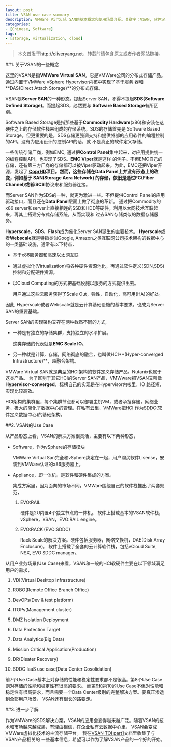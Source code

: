 ```yaml
---
layout: post
title: VSAN use case summary
description: VMWare Virtual SAN的基本概念和使用场景介绍。关键字：VSAN, 软件定义存储，Hyperscale，虚拟化，软件定义数据中心。
categories:
- [Chinese, Software]
tags:
- [storage, virtualization, cloud]
---
```


>本文首发于<http://oliveryang.net>，转载时请包含原文或者作者网站链接。

##1. 关于VSAN的一些概念

这里的VSAN是指**VMWare Virtual SAN**。它是VMWare公司的分布式存储产品。通过内置于VMWare vSphere Hypervisor内核中实现了基于服务
器和**DAS(Direct Attach Storage)**的分布式存储。

VSAN是**Server SAN**的一种形态。提起Server SAN，不得不提起**SDS(Software Defined Storage)**。而提起SDS，必然要与
**Software Based Storage**有所区别。

Software Based Storage是指那些基于**Commodity Hardware**(x86)和安装在这硬件之上的存储软件栈来组成的存储系统。SDS的存储首先是
Software Based Storage。但更重要的是，SDS存储更强调支持和提供外部的应用软件的编程控制的API。没有为应用设计的控制API的话，就
不是真正的软件定义存储。

一些传统存储厂商，例如EMC, 通过把**Control Panel**集中起来，对应用提供统一的编程控制API，也实现了SDS。**EMC Viper**就是这样
的例子。不但EMC自己的存储，还有第三方厂商的存储都可以被Viper驱动起来。为此，EMC还把Viper开源，发起了
**[CoprHD](https://coprhd.github.io/)**项目。然而，这些存储在Data Panel上并没有形态上的改变，例如基于
**SAN(Storage Aera Network)**
的存储，依旧是通过**FC(Fiber Channel)**或者**iSCSI**协议来和服务器连接。

而Server SAN作为SDS的一种，就更为激进一些。不但提供Control Panel的应用驱动接口，而且还在**Data Panel**层面上做了彻底的革新。
通过把Commodity的x86 server和server上直接相连的SSD和HDD等硬件，利用以太网技术互联起来，再其上搭建分布式存储系统，从而实现和
过去SAN存储类似的数据存储服务。

**Hyperscale**，**SDS**，**Flash**成为催化Server SAN诞生的主要技术。
**Hyerscale**或者**Webscale**就是特指类似Google, Amazon之类互联网公司技术架构的数据中心的一类基础设施，通常有以下特点，

* 基于x86服务器和高速以太网互联

* 通过虚拟化(Virtualization)将各种硬件资源池化，再通过软件定义(SDN,SDS)控制和分配硬件资源。

* 以Cloud Computing的方式把基础设施以服务的方式提供出去。

  用户通过这些云服务获得了Scale Out，弹性，自动化，高可用(HA)的好处。

因此, Hyperscale或者Webscale就是云计算基础设施的基本要求。也成为Server SAN的重要基础。

Server SAN的实现架构又存在两种截然不同的方式,

* 一种是有独立的存储集群，支持独立的水平扩展。

  这类存储的代表就是**EMC Scale IO**。

* 另一种就是计算，存储，网络彻底的融合，也叫做HCI**(Hyper-converged Infrastructure)**，超融合架构。

VMWare Virtual SAN就是典型的HCI架构的软件定义存储产品。Nutanix也属于这类产品。
为了区别于其它HCI的Server SAN产品，VMWware把VSAN又叫做**Hypervisor-converged**，标榜自己的实现是在Hypervisor内核里，IO
路径短，实现比较高效。

HCI架构的集群里，每个集群节点都可以部署主机VM，或者承担存储，网络业务，极大的简化了数据中心的管理。在私有云里，VMWare把HCI
作为SDDC(软件定义数据中心)的基础架构。

##2. VSAN的Use Case

从产品形态上看，VSAN的解决方案很灵活，主要有以下两种形态，

- Software，作为vSphere的存储模块

  VMWare Virtual San完全和vSphere绑定在一起，用户购买软件Lisense，安装到VMWare认证的x86服务器上。

- Appliance，即一体机。是软件和硬件集成的方案。

  集成方案里，因为面向的市场不同，VMWare围绕自己的软件栈推出了两套规范，

  1. EVO:RAIL

     硬件是2U内置4个独立节点的一体机。
     软件上搭载基本的VSAN软件栈，vSphere，VSAN，EVO:RAIL engine。

  2. EVO:RACK (EVO:SDDC)

     Rack Scale的解决方案。硬件包括服务器，网络交换机，DAE(Disk Array Enclosure)。
     软件上搭载了全套的云计算软件栈，包括vCloud Suite, NSX, EVO SDDC manager。

从用户业务场景(Use Case)来看，VSAN和一般的HCI软硬件主要在以下领域满足用户的需求，

1. VDI(Virtual Desktop Infrastructure)

2. ROBO(Remote Office Branch Office)

3. DevOPs(Dev & test platform)

4. ITOPs(Management cluster)

5. DMZ Isolation Deployment

6. Data Protection Target

7. Data Analytics(Big Data)

8. Mission Critical Application(Production)

9. DR(Disater Recovery)

10. SDDC IaaS use case(Data Center Cosolidation)

前7个Use Case基本上对存储的性能和稳定性要求都不是很高。第8个Use Case则对存储的性能和稳定性有很高的要求。
而第9和第10的Use Case不但对性能和稳定性有很高要求，而且需要一个Data Center级别的完整解决方案。要真正渗透到全部用户场景，
VSAN还有很长的路要走。

##3. 进一步了解

作为VMWare的SDS解决方案，VSAN的应用会变得越来越广泛。随着VSAN的技术和市场越来越成熟，有理由相信，在企业私有云数据中心里，
VSAN会变成VMWare虚拟化技术的主流存储平台。
我在[VSAN TOI part1](https://github.com/yangoliver/mydoc/blob/master/share/vsan_toi_part1.pdf)文档里收集了与VSAN产品相关的
一些基本信息，希望可以作为了解VSAN产品的一个好的开始。
